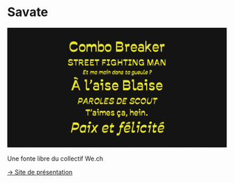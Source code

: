 # Savate

![Savate Specimen](presentations/specimen-savate.png)

Une fonte libre du collectif We.ch

[→ Site de présentation](http://collectif-we.ch/savate)
